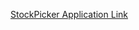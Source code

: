 [StockPicker Application Link](https://github-pages.senecapolytechnic.ca/sed500/Labs/Lab4/StockPicker.html)
